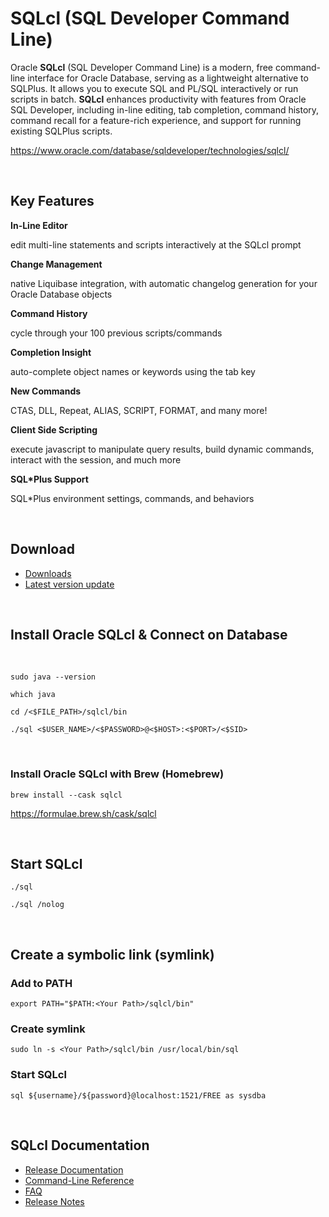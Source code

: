 # SQLcl (SQL Developer Command Line)

Oracle **SQLcl** (SQL Developer Command Line) is a modern, free command-line interface for Oracle Database, serving as a lightweight alternative to SQLPlus. It allows you to execute SQL and PL/SQL interactively or run scripts in batch. **SQLcl** enhances productivity with features from Oracle SQL Developer, including in-line editing, tab completion, command history, command recall for a feature-rich experience, and support for running existing SQLPlus scripts.

https://www.oracle.com/database/sqldeveloper/technologies/sqlcl/

<br>

## Key Features

**In-Line Editor**

edit multi-line statements and scripts interactively at the SQLcl prompt

**Change Management**

native Liquibase integration, with automatic changelog generation for your Oracle Database objects


**Command History**

cycle through your 100 previous scripts/commands


**Completion Insight**

auto-complete object names or keywords using the tab key


**New Commands**

CTAS, DLL, Repeat, ALIAS, SCRIPT, FORMAT, and many more!



**Client Side Scripting**

execute javascript to manipulate query results, build dynamic commands, interact with the session, and much more


**SQL*Plus Support**

SQL*Plus environment settings, commands, and behaviors



<br>


## Download

- <a href="https://www.oracle.com/database/sqldeveloper/technologies/sqlcl/download/">Downloads</a>
- <a href="https://download.oracle.com/otn_software/java/sqldeveloper/sqlcl-latest.zip">Latest version update</a>

<br>

## Install Oracle SQLcl & Connect on Database

<br>

```shell
sudo java --version
```

```shell
which java
```

```shell
cd /<$FILE_PATH>/sqlcl/bin
```

```shell
./sql <$USER_NAME>/<$PASSWORD>@<$HOST>:<$PORT>/<$SID>
```

<br>

### Install Oracle SQLcl with Brew (Homebrew)


```shell
brew install --cask sqlcl
```
https://formulae.brew.sh/cask/sqlcl

<br>

## Start SQLcl

```shell
./sql
```

```shell
./sql /nolog
```
<br>

## Create a symbolic link (symlink)

### Add to PATH
```shell
export PATH="$PATH:<Your Path>/sqlcl/bin"
```

### Create symlink
```shell
sudo ln -s <Your Path>/sqlcl/bin /usr/local/bin/sql
```

### Start SQLcl
```shell
sql ${username}/${password}@localhost:1521/FREE as sysdba
```

<br>

## SQLcl Documentation

- <a href="https://docs.oracle.com/en/database/oracle/sql-developer-command-line/">Release Documentation</a>
- <a href="https://docs.oracle.com/en/database/oracle/sql-developer-command-line/20.2/sqcug/working-sqlcl.html#GUID-DB0D123B-AFA1-4C5A-AB2A-A7B59863C9B9">Command-Line Reference</a>
- <a href="https://www.oracle.com/database/technologies/appdev/sqlcl/sqlcl-faq.html">FAQ</a>
- <a href="https://www.oracle.com/tools/sqlcl/sqlcl-relnotes-202.html">Release Notes</a>
